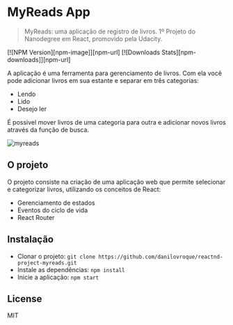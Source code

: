 # MyReads App

> MyReads: uma aplicação de registro de livros. 1º Projeto do Nanodegree em React, promovido pela Udacity.

[![NPM Version][npm-image]][npm-url]
[![Downloads Stats][npm-downloads]][npm-url]

A aplicação é uma ferramenta para gerenciamento de livros. Com ela você pode adicionar livros em sua estante e separar em três categorias:
* Lendo
* Lido
* Desejo ler

É possivel mover livros de uma categoria para outra e adicionar novos livros através da função de busca.

![myreads](https://user-images.githubusercontent.com/13646001/52987335-71b33300-33d9-11e9-890d-ebcc0bf873a4.PNG)

## O projeto

O projeto consiste na criação de uma aplicação web que permite selecionar e categorizar livros, utilizando os conceitos de React: 
* Gerenciamento de estados
* Eventos do ciclo de vida
* React Router

## Instalação

* Clonar o projeto: `git clone https://github.com/danilovroque/reactnd-project-myreads.git`
* Instale as dependências: `npm install`
* Inicie a aplicação: `npm start`

## License

MIT